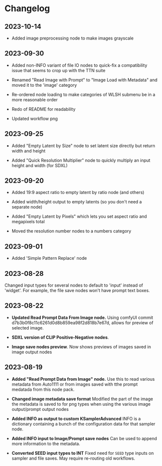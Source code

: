 # Changelog

## 2023-10-14

- Added image preprocessing node to make images grayscale

## 2023-09-30

- Added non-INFO variant of file IO nodes to quick-fix a compatibility issue that seems to crop up with the TTN suite

- Renamed "Read Image with Prompt" to "Image Load with Metadata" and moved it to the 'image' category

- Re-ordered node loading to make categories of WLSH submenu be in a more reasonable order

- Redo of README for readability

- Updated workflow png

## 2023-09-25

- Added "Empty Latent by Size" node to set latent size directly but return width and height

- Added "Quick Resolution Multiplier" node to quickly multiply an input height and width (for SDXL)

## 2023-09-20

- Added 19:9 aspect ratio to empty latent by ratio node (and others)

- Added width/height output to empty latents (so you don't need a separate node)

- Added "Empty Latent by Pixels" which lets you set aspect ratio and megapixels total

- Moved the resolution number nodes to a numbers category


## 2023-09-01

- Added 'Simple Pattern Replace' node

## 2023-08-28
Changed input types for several nodes to default to 'input' instead of 'widget'.  For example, the file save nodes won't have prompt text boxes.

## 2023-08-22

- **Updated Read Prompt Data From Image node.** Using comfyUI commit d7b3b0f8c11c6261d0d8b859ea98f2d818b7e67d, allows for preview of selected image.

- **SDXL version of CLIP Positive-Negative nodes**.

- **Image save nodes preview**. Now shows previews of images saved in image output nodes

## 2023-08-19

- **Added "Read Prompt Data from Image" node.** Use this to read various metadata from Auto1111 or from images saved with tthe prompt medatada from this node pack.

- **Changed image metadata save format**  Modified the part of the image the metadata is saved to  for png types when using the various image output/prompt output nodes

- **Added INFO as output to custom KSamplerAdvanced**  INFO is a dictionary containing a bunch of the configuration data for that sampler node.

- **Added INFO input to Image/Prompt save nodes** Can be used to append more information to the metadata.

- **Converted SEED input types to INT** Fixed need for `SEED` type inputs on sampler and file saves.  May require re-routing old workflows.
